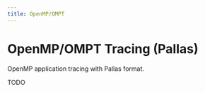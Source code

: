 ```yaml
---
title: OpenMP/OMPT
---
```

# OpenMP/OMPT Tracing (Pallas)

OpenMP application tracing with Pallas format.

TODO

